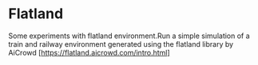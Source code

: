 # Flatland
Some experiments with flatland environment.Run a simple simulation of a train and railway environment generated using the flatland library by AiCrowd
[https://flatland.aicrowd.com/intro.html]
